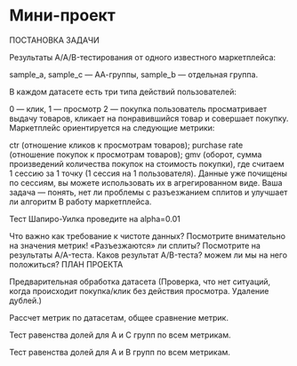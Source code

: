 # Мини-проект
ПОСТАНОВКА ЗАДАЧИ

Результаты A/A/B-тестирования от одного известного маркетплейса:

sample_a, sample_c — АА-группы, sample_b — отдельная группа.

В каждом датасете есть три типа действий пользователей:

0 — клик,
1 — просмотр
2 — покупка пользователь просматривает выдачу товаров, кликает на понравившийся товар и совершает покупку.
Маркетплейс ориентируется на следующие метрики:

ctr (отношение кликов к просмотрам товаров);
purchase rate (отношение покупок к просмотрам товаров);
gmv (оборот, сумма произведений количества покупок на стоимость покупки), где считаем 1 сессию за 1 точку (1 сессия на 1 пользователя).
Данные уже почищены по сессиям, вы можете использовать их в агрегированном виде. Ваша задача — понять, нет ли проблемы с разъезжанием сплитов и улучшает ли алгоритм B работу маркетплейса.

Тест Шапиро-Уилка проведите на alpha=0.01

Что важно как требование к чистоте данных?
Посмотрите внимательно на значения метрик!
«Разъезжаются» ли сплиты? Посмотрите на результаты A/A-теста.
Каков результат А/B-теста? можем ли мы на него положиться?
ПЛАН ПРОЕКТА

Предварительная обработка датасета
(Проверка, что нет ситуаций, когда происходит покупка/клик без действия просмотра. Удаление дублей.)

Рассчет метрик по датасетам, общее сравнение метрик.

Тест равенства долей для A и C групп по всем метрикам.

Тест равенства долей для A и B групп по всем метрикам.
